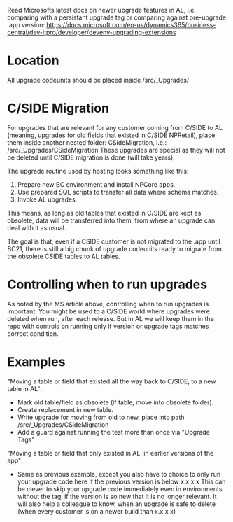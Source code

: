 Read Microsofts latest docs on newer upgrade features in AL, i.e. comparing with a persistant upgrade tag or comparing against pre-upgrade .app version:
https://docs.microsoft.com/en-us/dynamics365/business-central/dev-itpro/developer/devenv-upgrading-extensions

# Location
All upgrade codeunits should be placed inside /src/_Upgrades/

# C/SIDE Migration
For upgrades that are relevant for any customer coming from C/SIDE to AL (meaning, upgrades for old fields that existed in C/SIDE NPRetail), place them inside another nested folder: CSideMigration, i.e.:
/src/_Upgrades/CSideMigration
These upgrades are special as they will not be deleted until C/SIDE migration is done (will take years).

The upgrade routine used by hosting looks something like this:
1. Prepare new BC environment and install NPCore apps.
2. Use prepared SQL scripts to transfer all data where schema matches.
3. Invoke AL upgrades.

This means, as long as old tables that existed in C/SIDE are kept as obsolete, data will be transferred into them, from where an upgrade can deal with it as usual.

The goal is that, even if a CSIDE customer is not migrated to the .app until BC21, there is still a big chunk of upgrade codeunits ready to migrate from the obsolete CSIDE tables to AL tables.

# Controlling when to run upgrades
As noted by the MS article above, controlling when to run upgrades is important.
You might be used to a C/SIDE world where upgrades were deleted when run, after each release. But in AL we will keep them in the repo with controls on running only if version or upgrade tags matches correct condition.

# Examples
"Moving a table or field that existed all the way back to C/SIDE, to a new table in AL":
* Mark old table/field as obsolete (if table, move into obsolete folder).
* Create replacement in new table.
* Write upgrade for moving from old to new, place into path /src/_Upgrades/CSideMigration
* Add a guard against running the test more than once via "Upgrade Tags"

"Moving a table or field that only existed in AL, in earlier versions of the app":
* Same as previous example, except you also have to choice to only run your upgrade code here if the previous version is below x.x.x.x
  This can be clever to skip your upgrade code immediately even in environments without the tag, if the version is so new that it is no longer relevant.
  It will also help a colleague to know, when an upgrade is safe to delete (when every customer is on a newer build than x.x.x.x)
 

